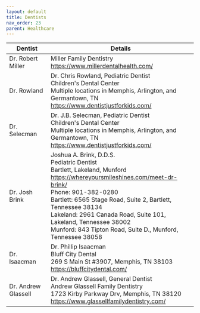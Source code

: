 ```yaml
---
layout: default
title: Dentists
nav_order: 23
parent: Healthcare
---
```


| Dentist | Details |
|---|---|
| Dr. Robert Miller | Miller Family Dentistry<br><https://www.millerdentalhealth.com/> |
| Dr. Rowland | Dr. Chris Rowland, Pediatric Dentist<br>Children's Dental Center<br>Multiple locations in Memphis, Arlington, and Germantown, TN<br><https://www.dentistjustforkids.com/> |
| Dr. Selecman | Dr. J.B. Selecman, Pediatric Dentist<br>Children's Dental Center<br>Multiple locations in Memphis, Arlington, and Germantown, TN<br><https://www.dentistjustforkids.com/> |
| Dr. Josh Brink | Joshua A. Brink, D.D.S.<br>Pediatric Dentist<br>Bartlett, Lakeland, Munford<br><https://whereyoursmileshines.com/meet-dr-brink/><br>Phone: 901-382-0280<br>Bartlett: 6565 Stage Road, Suite 2, Bartlett, Tennessee 38134<br>Lakeland: 2961 Canada Road, Suite 101, Lakeland, Tennessee 38002<br>Munford: 843 Tipton Road, Suite D., Munford, Tennessee 38058 |
| Dr. Isaacman | Dr. Phillip Isaacman<br>Bluff City Dental<br>269 S Main St #3907, Memphis, TN 38103<br><https://bluffcitydental.com/> |
| Dr. Andrew Glassell | Dr. Andrew Glassell, General Dentist<br>Andrew Glassell Family Dentistry<br>1723 Kirby Parkway Drv, Memphis, TN 38120<br><https://www.glassellfamilydentistry.com/> |

